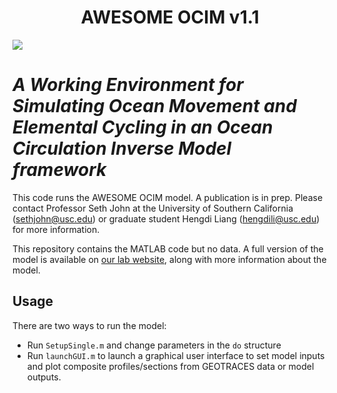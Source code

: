 <h1 align="center">AWESOME OCIM v1.1</h1>
<img align=center src=http://www.mtel.rocks/mtel/awesomeOCIM_files/AO%20logo.jpg>

# *A Working Environment for Simulating Ocean Movement and Elemental Cycling in an Ocean Circulation Inverse Model framework*

This code runs the AWESOME OCIM model.
A publication is in prep.
Please contact Professor Seth John at the University of Southern California (<sethjohn@usc.edu>) or graduate student Hengdi Liang (<hengdili@usc.edu>) for more information.

This repository contains the MATLAB code but no data.
A full version of the model is available on [our lab website](http://www.mtel.rocks/mtel/awesomeOCIM.html), along with more information about the model.

## Usage

There are two ways to run the model:
  - Run `SetupSingle.m` and change parameters in the `do` structure
  - Run `launchGUI.m` to launch a graphical user interface to set model inputs and plot composite profiles/sections from GEOTRACES data or model outputs.


